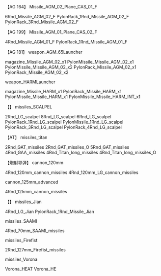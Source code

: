 【AG 164】
Missile_AGM_02_Plane_CAS_01_F

6Rnd_Missile_AGM_02_F
PylonRack_1Rnd_Missile_AGM_02_F
PylonRack_3Rnd_Missile_AGM_02_F


【AG 199】
Missile_AGM_01_Plane_CAS_02_F

4Rnd_Missile_AGM_01_F
PylonRack_1Rnd_Missile_AGM_01_F


【AG 181】
weapon_AGM_65Launcher

magazine_Missile_AGM_02_x1
PylonMissile_Missile_AGM_02_x1
PylonMissile_Missile_AGM_02_x2
PylonRack_Missile_AGM_02_x1
PylonRack_Missile_AGM_02_x2


weapon_HARMLauncher

magazine_Missile_HARM_x1
PylonRack_Missile_HARM_x1
PylonMissile_Missile_HARM_x1
PylonMissile_Missile_HARM_INT_x1


【】
missiles_SCALPEL

2Rnd_LG_scalpel
8Rnd_LG_scalpel
6Rnd_LG_scalpel
PylonRack_1Rnd_LG_scalpel
PylonMissile_1Rnd_LG_scalpel
PylonRack_3Rnd_LG_scalpel
PylonRack_4Rnd_LG_scalpel


【AT】
missiles_titan

2Rnd_GAT_missiles
2Rnd_GAT_missiles_O
5Rnd_GAT_missiles
4Rnd_GAA_missiles
4Rnd_Titan_long_missiles
4Rnd_Titan_long_missiles_O


【炮射导弹】
cannon_120mm

4Rnd_120mm_cannon_missiles
4Rnd_120mm_LG_cannon_missiles


cannon_125mm_advanced

4Rnd_125mm_cannon_missiles


【】
missiles_Jian

4Rnd_LG_Jian
PylonRack_1Rnd_Missile_Jian


missiles_SAAMI

4Rnd_70mm_SAAMI_missiles


missiles_Firefist

2Rnd_127mm_Firefist_missiles


missiles_Vorona

Vorona_HEAT
Vorona_HE
